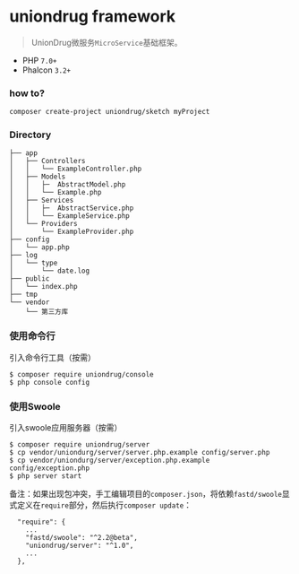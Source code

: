 # uniondrug framework

> UnionDrug微服务`MicroService`基础框架。

* PHP `7.0+`
* Phalcon `3.2+`

### how to?
```bash
composer create-project uniondrug/sketch myProject
```

### Directory

```text
├── app
│   ├── Controllers
│   │   └── ExampleController.php
│   ├── Models
│   │   ├─  AbstractModel.php
│   │   └── Example.php
│   ├── Services
│   │   ├─  AbstractService.php
│   │   └── ExampleService.php
│   └── Providers
│       └── ExampleProvider.php
├── config
│   └── app.php
├── log
│   └── type
│       └── date.log
├── public
│   └── index.php
├── tmp
└── vendor
    └── 第三方库
```


### 使用命令行

引入命令行工具（按需）

```
$ composer require uniondrug/console
$ php console config
```

### 使用Swoole

引入swoole应用服务器（按需）

```
$ composer require uniondrug/server
$ cp vendor/uniondurg/server/server.php.example config/server.php
$ cp vendor/uniondurg/server/exception.php.example config/exception.php
$ php server start
```

备注：如果出现包冲突，手工编辑项目的`composer.json`，将依赖`fastd/swoole`显式定义在`require`部分，然后执行`composer update`：
```
  "require": {
    ...
    "fastd/swoole": "^2.2@beta",
    "uniondrug/server": "^1.0",
    ...
  },
```